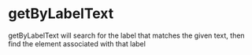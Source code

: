 # getByLabelText

getByLabelText will search for the label that matches the given text, then find the
element associated with that label
